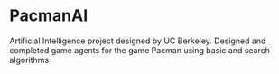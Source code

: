 # PacmanAI
Artificial Intelligence project designed by UC Berkeley. Designed and completed game agents for the game Pacman using basic and search algorithms
